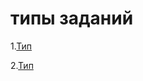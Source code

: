 # типы заданий

1.[Тип](https://gist.github.com/HXXXXXDRICH/efeb6d20d8d243cf99f7f768fe2df534)

2.[Тип](https://gist.github.com/HXXXXXDRICH/5c68aa867f7fd86bbe9c5e5c07522cbb)

